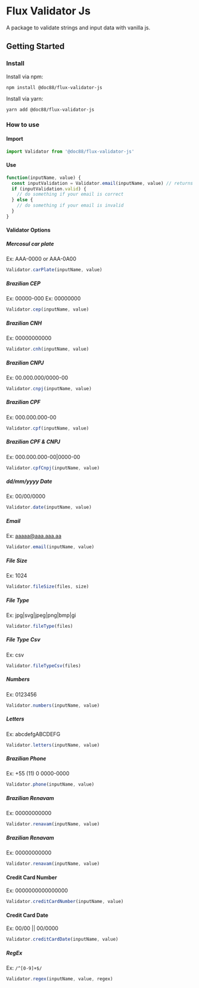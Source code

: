 # Flux Validator Js

A package to validate strings and input data with vanilla js.

## Getting Started

### Install
Install via npm:
```console
npm install @doc88/flux-validator-js
```

Install via yarn:
```console
yarn add @doc88/flux-validator-js
```

### How to use
#### Import
```javascript
import Validator from '@doc88/flux-validator-js'
```

#### Use
```javascript
function(inputName, value) {
  const inputValidation = Validator.email(inputName, value) // returns { name: 'inputName', valid: bool }
  if (inputValidation.valid) {
    // do something if your email is correct
  } else {
    // do something if your email is invalid
  }
}
```

#### Validator Options
##### Mercosul car plate
Ex: AAA-0000 or AAA-0A00

```javascript
Validator.carPlate(inputName, value)
```

##### Brazilian CEP
Ex: 00000-000
Ex: 00000000

```javascript
Validator.cep(inputName, value)
```

##### Brazilian CNH
Ex: 00000000000

```javascript
Validator.cnh(inputName, value)
```

##### Brazilian CNPJ
Ex: 00.000.000/0000-00

```javascript
Validator.cnpj(inputName, value)
```

##### Brazilian CPF
Ex: 000.000.000-00

```javascript
Validator.cpf(inputName, value)
```

##### Brazilian CPF & CNPJ
Ex: 000.000.000-00|0000-00

```javascript
Validator.cpfCnpj(inputName, value)
```

##### dd/mm/yyyy Date
Ex: 00/00/0000

```javascript
Validator.date(inputName, value)
```

##### Email
Ex: aaaaa@aaa.aaa.aa

```javascript
Validator.email(inputName, value)
```

##### File Size
Ex: 1024

```javascript
Validator.fileSize(files, size)
```

##### File Type
Ex: jpg|svg|jpeg|png|bmp|gi

```javascript
Validator.fileType(files)
```

##### File Type Csv
Ex: csv

```javascript
Validator.fileTypeCsv(files)
```

##### Numbers
Ex: 0123456

```javascript
Validator.numbers(inputName, value)
```

##### Letters
Ex: abcdefgABCDEFG

```javascript
Validator.letters(inputName, value)
```

##### Brazilian Phone
Ex: +55 (11) 0 0000-0000

```javascript
Validator.phone(inputName, value)
```

##### Brazilian Renavam
Ex: 00000000000

```javascript
Validator.renavam(inputName, value)
```

##### Brazilian Renavam
Ex: 00000000000

```javascript
Validator.renavam(inputName, value)
```

#### Credit Card Number
Ex: 0000000000000000

```javascript
Validator.creditCardNumber(inputName, value)
```

#### Credit Card Date
Ex: 00/00 || 00/0000

```javascript
Validator.creditCardDate(inputName, value)
```

##### RegEx
Ex: `/^[0-9]+$/`

```javascript
Validator.regex(inputName, value, regex)
```